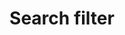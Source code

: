 ---
# This file is a template to document a new pattern within the GOV.UK Publishing Design Guide website.
layout: pattern-documentation
sectionKey: Patterns
eleventyNavigation:
  parent: Patterns

# Step 1: Duplicate and rename this file to the proposed pattern you want to include in the Publishing Design Guide website.
# When duplicating and renaming this file use lowercase and replace any spaces with a dash (ie. -)

# Step 2: Set "eleventyExcludeFromCollections" to "false". This will ensure that the code snippet is commented out and this page will be display withinin the Publishing Design Guide.
eleventyExcludeFromCollections: false

# Step 3: Input data points according to fields below to the best of your ability. Any fields without any data points will not be displayed on the website.

# Name of the pattern
# This is the name of the pattern (ex. Search filter). It is required to display the title on the page, in the meta data, and in the left-hand navigation menu of the patterns page.
title: Search filter

# Description of the pattern
# This briefly describes what the pattern is. It is required to display the description on the page, and in the <head> meta description.
description: Search filters are used to help refine search results.

# When to use this pattern
# Briefly describe the situation(s) when to use this pattern.
# You MUST wrap this in single quotation marks (ie. ' '), since markdown can be used to enter this information. To create a heading, use three hashes (ie. ###).
whenToUse:
  Used exclusively for [finder frontend templates](/frontend-templates/finder).

# When not to use this pattern
# Briefly describe the situation(s) when not to use this pattern.
# You MUST wrap this in single quotation marks (ie. ' '), since markdown can be used to enter this information. To create a heading, use three hashes (ie. ###).
whenNotToUse:
  #Delete this comment before entering when not to use this pattern.

# How the pattern works
# Briefly descibe how this pattern works. For instance, listing out what happens when an end-user interacts with this pattern.
# You MUST wrap this in single quotation marks (ie. ' '), since markdown can be used to enter this information. To create a heading, use three hashes (ie. ###).
howItWorks:
  Search filters are used to help refine search results which appear on the right side of the page.


  They display search facets which allow the user to drill deeper down into search results. Helping a user to create a smaller list of things to scan through.


  There are four types of filters currently. One with a dropdown of options. One with checkboxes. One with a search bar and checkboxes. And one with open text fields.


  On specialist finder, you can also find a small search bar.


  As a user interacts with the filters, the search results on the right auto-refresh automatically.


  On mobile the same functionality occurs, however the filters move into an accordion and a ‘Go to search results’ call to action appears to help users jump down to the top of their search results. In the past the filters have lived in an interstitial page, this changed around 2021 to the accordion interaction due to accessibility issues with interstitial pages.

# Variations for this pattern
# List out any variations that exist for this pattern by providing (1) the name of said variation and (2) a brief description of that variation.
variations:
  # To add additional variations duplicate the the fields below (adhering to the formating) but increase the count by one integer.
  0:
    title: #Delete this comment before entering the name of the variation that exists for this pattern.
    description:
      # You MUST wrap this in single quotation marks (ie. ' '), since markdown can be used to enter this information. To create a heading, use three hashes (ie. ###).
      #Delete this comment before entering a description of variation.

# Components that make-up this pattern
# List out all the components that make-up this single pattern, by (1) providing the name of the component and (2) a link to the documentation for said component.
components:
  # To add additional components duplicate the the fields below (adhering to the formating) but increase the count by one integer.
  0:
    # Both title and link are REQUIRED in order for this information to be displayed on the page.
    title: Search
    link: https://components.publishing.service.gov.uk/component-guide/search
  1:
    # Both title and link are REQUIRED in order for this information to be displayed on the page.
    title: Expander
    link: https://govuk-finder-frontend.herokuapp.com/component-guide/expander
  2:
    # Both title and link are REQUIRED in order for this information to be displayed on the page.
    title: Form date input
    link: https://components.publishing.service.gov.uk/component-guide/date_input
  3:
    # Both title and link are REQUIRED in order for this information to be displayed on the page.
    title: Option select
    link: https://components.publishing.service.gov.uk/component-guide/option_select
  4:
    # Both title and link are REQUIRED in order for this information to be displayed on the page.
    title: Form radio button
    link: https://components.publishing.service.gov.uk/component-guide/radio

# Evidence and insights for this pattern
# List out all past documentation/supporting material with regards to or realted to this pattern. It can include (1) past design documentation, (2) research findings, and (3) presentations.
insights:
  # To add additional insights duplicate the the fields below (adhering to the formating) but increase the count by one integer.
  0:
    # Both title and link are REQUIRED in order for this information to render on the page.
    date: #Delete this comment before entering the date when the document was published.
    description:
      # You MUST wrap this in single quotation marks (ie. ' '), since markdown can be used to enter this information. To create a heading, use three hashes (ie. ###).
      #Delete this comment before entering a brief summary about the document being referred.
    title: #Delete this comment before entering the name of the insight document.
    link: #Delete this comment before entering the URL of the insight document.
    documentFormat: #Delete this comment before entering the format of the insight document. Example: (1) Google Docs, (2) Google Sheets, and (3) Google Slides.

# Accessibilty criteria for this pattern
# List out the accessibility for this pattern.
# You MUST wrap this in single quotation marks (ie. ' '), since markdown can be used to enter this information. To create a heading, use three hashes (ie. ###).
accessibilty:
  There was an accessibility driven design change made to the mobile filters around 2021.

# Existing issues with this pattern
# List of all the issues that are associated with this pattern, (1) containing the title used to describe the issue on GitHub, and (2) the link to the GitHub issue itself.
issues:
  # To add additional issues duplicate the the fields below (adhering to the formating) but increase the count by one integer.
  0:
    # Both title and link are REQUIRED in order to display this information on the page.
    title: #Delete this comment before entering the title of the GitHub issue.
    link: #Delete this comment before entering the URL of the corresponding GitHub issue.
---